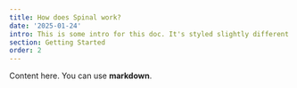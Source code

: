 ```yaml
---
title: How does Spinal work?
date: '2025-01-24'
intro: This is some intro for this doc. It's styled slightly different.
section: Getting Started
order: 2
---
```


Content here. You can use **markdown**.
